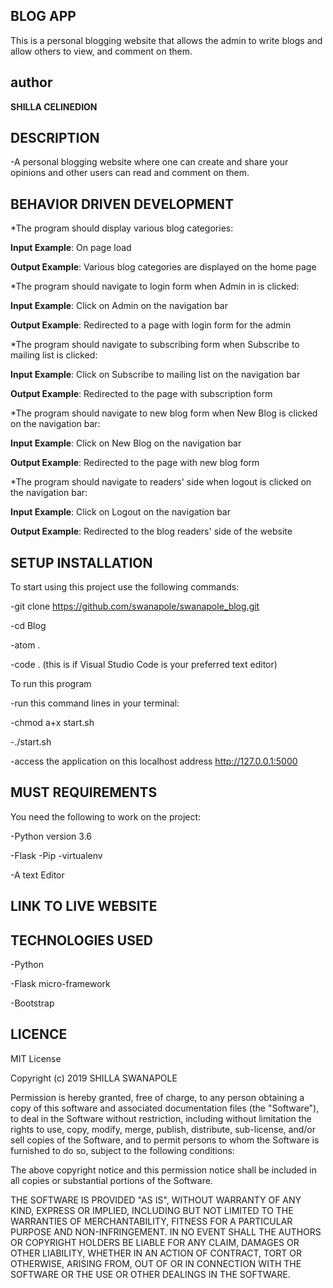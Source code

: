 ## BLOG APP

This is a personal blogging website that allows the admin to write blogs and allow others to view, and comment on them.


## author

**SHILLA CELINEDION**



## DESCRIPTION

-A personal blogging website where one can create and share your opinions and other users can read and comment on them.



## BEHAVIOR DRIVEN DEVELOPMENT

*The program should display various blog categories:



**Input Example**: On page load

**Output Example**: Various blog categories are displayed on the home page


*The program should navigate to login form when Admin in is clicked:


**Input Example**: Click on Admin on the navigation bar

**Output Example**: Redirected to a page with login form for the admin



*The program should navigate to subscribing form when Subscribe to mailing list is clicked:



**Input Example**: Click on Subscribe to mailing list on the navigation bar

**Output Example**: Redirected to the page with subscription form



*The program should navigate to new blog form when New Blog is clicked on the navigation bar:



**Input Example**: Click on New Blog on the navigation bar

**Output Example**: Redirected to the page with new blog form



*The program should navigate to readers' side when logout is clicked on the navigation bar:



**Input Example**: Click on Logout on the navigation bar

**Output Example**: Redirected to the blog readers' side of the website



## SETUP INSTALLATION



To start using this project use the following commands:

-git clone https://github.com/swanapole/swanapole_blog.git

-cd Blog

-atom .

-code . (this is if Visual Studio Code is your preferred text editor)



To run this program



-run this command lines in your terminal:

-chmod a+x start.sh

-./start.sh

-access the application on this localhost address http://127.0.0.1:5000



## MUST REQUIREMENTS


 You need the following to work on the project:


 -Python version 3.6

  -Flask -Pip -virtualenv

  -A text Editor


## LINK TO LIVE WEBSITE


## TECHNOLOGIES USED


-Python

-Flask micro-framework

-Bootstrap



## LICENCE

MIT License

Copyright (c) 2019 SHILLA SWANAPOLE

Permission is hereby granted, free of charge, to any person obtaining a copy of this software and associated documentation files (the "Software"), to deal in the Software without restriction, including without limitation the rights to use, copy, modify, merge, publish, distribute, sub-license, and/or sell copies of the Software, and to permit persons to whom the Software is furnished to do so, subject to the following conditions:

The above copyright notice and this permission notice shall be included in all copies or substantial portions of the Software.

THE SOFTWARE IS PROVIDED "AS IS", WITHOUT WARRANTY OF ANY KIND, EXPRESS OR IMPLIED, INCLUDING BUT NOT LIMITED TO THE WARRANTIES OF MERCHANTABILITY, FITNESS FOR A PARTICULAR PURPOSE AND NON-INFRINGEMENT. IN NO EVENT SHALL THE AUTHORS OR COPYRIGHT HOLDERS BE LIABLE FOR ANY CLAIM, DAMAGES OR OTHER LIABILITY, WHETHER IN AN ACTION OF CONTRACT, TORT OR OTHERWISE, ARISING FROM, OUT OF OR IN CONNECTION WITH THE SOFTWARE OR THE USE OR OTHER DEALINGS IN THE SOFTWARE.
